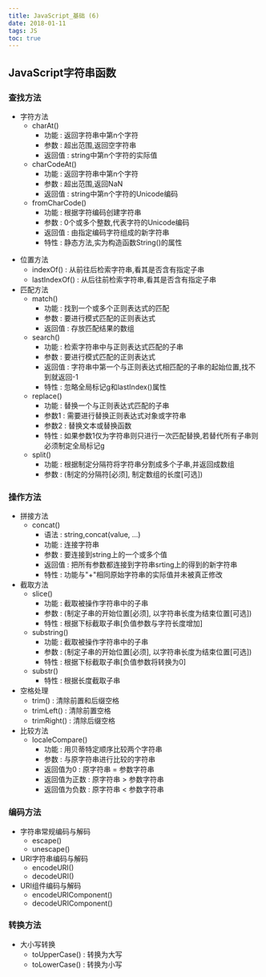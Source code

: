 ```yaml
---
title: JavaScript_基础 (6)
date: 2018-01-11
tags: JS
toc: true
---
```


## JavaScript字符串函数
### 查找方法
- 字符方法
    * charAt()
        * 功能 : 返回字符串中第n个字符
        * 参数 : 超出范围,返回空字符串
        * 返回值 : string中第n个字符的实际值
    * charCodeAt()
        * 功能 : 返回字符串中第n个字符
        * 参数 : 超出范围,返回NaN
        * 返回值 : string中第n个字符的Unicode编码
    * fromCharCode()
        * 功能 : 根据字符编码创建字符串
        * 参数 : 0个或多个整数,代表字符的Unicode编码
        * 返回值 : 由指定编码字符组成的新字符串
        * 特性 : 静态方法,实为构造函数String()的属性

<!-- more -->

- 位置方法
    * indexOf() : 从前往后检索字符串,看其是否含有指定子串
    * lastIndexOf() : 从后往前检索字符串,看其是否含有指定子串
- 匹配方法
    * match()
        * 功能 : 找到一个或多个正则表达式的匹配
        * 参数 : 要进行模式匹配的正则表达式
        * 返回值 : 存放匹配结果的数组
    * search()
        * 功能 : 检索字符串中与正则表达式匹配的子串
        * 参数 : 要进行模式匹配的正则表达式
        * 返回值 : 字符串中第一个与正则表达式相匹配的子串的起始位置,找不到就返回-1
        * 特性 : 忽略全局标记g和lastIndex()属性
    * replace()
        * 功能 : 替换一个与正则表达式匹配的子串
        * 参数1 : 需要进行替换正则表达式对象或字符串
        * 参数2 : 替换文本或替换函数 
        * 特性 : 如果参数1仅为字符串则只进行一次匹配替换,若替代所有子串则必须制定全局标记g
    * split()
        * 功能 : 根据制定分隔符将字符串分割成多个子串,并返回成数组
        * 参数 : (制定的分隔符[必须], 制定数组的长度[可选])

### 操作方法
- 拼接方法
    * concat()
        * 语法 : string,concat(value, ...)
        * 功能 : 连接字符串
        * 参数 : 要连接到string上的一个或多个值
        * 返回值 : 把所有参数都连接到字符串srting上的得到的新字符串
        * 特性 : 功能与"+"相同原始字符串的实际值并未被真正修改
- 截取方法
    * slice()
        * 功能 : 截取被操作字符串中的子串
        * 参数 : (制定子串的开始位置[必须], 以字符串长度为结束位置[可选])
        * 特性 : 根据下标截取子串[负值参数与字符长度增加]
    * substring()
        * 功能 : 截取被操作字符串中的子串
        * 参数 : (制定子串的开始位置[必须], 以字符串长度为结束位置[可选])
        * 特性 : 根据下标截取子串[负值参数将转换为0]
    * substr()
        * 特性 : 根据长度截取子串
- 空格处理
    * trim() : 清除前置和后缀空格
    * trimLeft() : 清除前置空格
    * trimRight() : 清除后缀空格
- 比较方法
    * localeCompare()
        * 功能 : 用贝蒂特定顺序比较两个字符串
        * 参数 : 与原字符串进行比较的字符串
        * 返回值为0 : 原字符串 = 参数字符串
        * 返回值为正数 : 原字符串 > 参数字符串
        * 返回值为负数 : 原字符串 < 参数字符串

### 编码方法
- 字符串常规编码与解码
    * escape()
    * unescape()
- URI字符串编码与解码
    * encodeURI()
    * decodeURI()
- URI组件编码与解码
    * encodeURIComponent()
    * decodeURIComponent()

### 转换方法
- 大小写转换
    * toUpperCase() : 转换为大写
    * toLowerCase() : 转换为小写